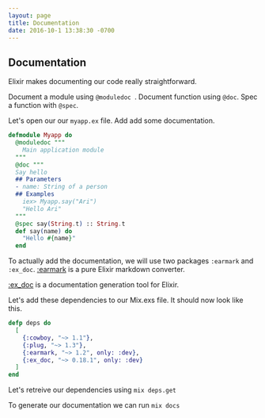 ```yaml
---
layout: page
title: Documentation
date: 2016-10-1 13:38:30 -0700
---
```


## Documentation

Elixir makes documenting our code really straightforward.

Document a module using `@moduledoc `.
Document function using `@doc`.
Spec a function with `@spec`.

Let's open our our `myapp.ex` file. Add add some documentation.

```elixir
defmodule Myapp do
  @moduledoc """
    Main application module
  """
  @doc """
  Say hello
  ## Parameters
  - name: String of a person
  ## Examples
    iex> Myapp.say("Ari")
    "Hello Ari"
  """
  @spec say(String.t) :: String.t
  def say(name) do
    "Hello #{name}"
  end
```


To actually add the documentation, we will use two packages `:earmark` and `:ex_doc`.
[:earmark](https://hex.pm/packages/earmark) is a pure Elixir markdown converter.

[:ex_doc](https://hex.pm/packages/ex_doc) is a documentation generation tool for Elixir.

Let's add these dependencies to our Mix.exs file. It should now look like this.

```elixir
defp deps do
  [
    {:cowboy, "~> 1.1"},
    {:plug, "~> 1.3"},
    {:earmark, "~> 1.2", only: :dev},
    {:ex_doc, "~> 0.18.1", only: :dev}
  ]
end
```


Let's retreive our dependencies using `mix deps.get`

To generate our documentation we can run `mix docs`

